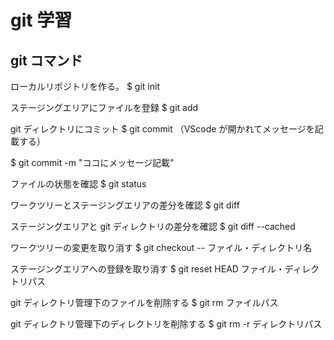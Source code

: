 # git 学習

## git コマンド

ローカルリポジトリを作る。
$ git init

ステージングエリアにファイルを登録
$ git add

git ディレクトリにコミット
$ git commit
（VScode が開かれてメッセージを記載する）

$ git commit -m "ココにメッセージ記載"

ファイルの状態を確認
$ git status

ワークツリーとステージングエリアの差分を確認
$ git diff

ステージングエリアと git ディレクトリの差分を確認
$ git diff --cached

ワークツリーの変更を取り消す
$ git checkout -- ファイル・ディレクトリ名

ステージングエリアへの登録を取り消す
$ git reset HEAD ファイル・ディレクトリパス

git ディレクトリ管理下のファイルを削除する
$ git rm ファイルパス

git ディレクトリ管理下のディレクトリを削除する
$ git rm -r ディレクトリパス
